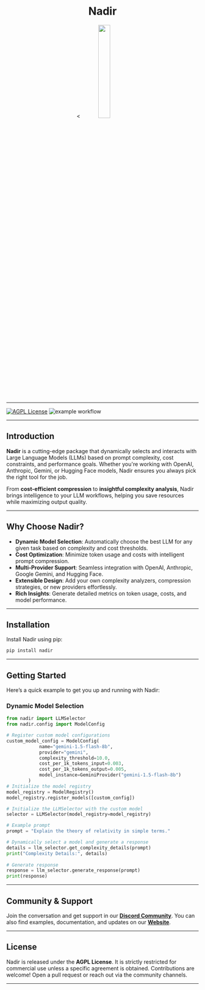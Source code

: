 <div align="center">

# Nadir

<<img src="https://private-user-images.githubusercontent.com/167151565/406702548-e67fd6b8-47f4-4351-ab50-a547bb049bcc.png?jwt=eyJhbGciOiJIUzI1NiIsInR5cCI6IkpXVCJ9.eyJpc3MiOiJnaXRodWIuY29tIiwiYXVkIjoicmF3LmdpdGh1YnVzZXJjb250ZW50LmNvbSIsImtleSI6ImtleTUiLCJleHAiOjE3Mzc4NjA4MDMsIm5iZiI6MTczNzg2MDUwMywicGF0aCI6Ii8xNjcxNTE1NjUvNDA2NzAyNTQ4LWU2N2ZkNmI4LTQ3ZjQtNDM1MS1hYjUwLWE1NDdiYjA0OWJjYy5wbmc_WC1BbXotQWxnb3JpdGhtPUFXUzQtSE1BQy1TSEEyNTYmWC1BbXotQ3JlZGVudGlhbD1BS0lBVkNPRFlMU0E1M1BRSzRaQSUyRjIwMjUwMTI2JTJGdXMtZWFzdC0xJTJGczMlMkZhd3M0X3JlcXVlc3QmWC1BbXotRGF0ZT0yMDI1MDEyNlQwMzAxNDNaJlgtQW16LUV4cGlyZXM9MzAwJlgtQW16LVNpZ25hdHVyZT01MzljOWNjN2EwYjk5MzFlYWFmZDBhZWU2ZjU2ODFiZjVlNWVjNWU1ZjhiMTNmZjk4NmY1OGU2NmU5YWMzMDRkJlgtQW16LVNpZ25lZEhlYWRlcnM9aG9zdCJ9.HUKuYMOfJpiLkG4tGMKK64joLOcjRQ7EZ4cbbQfeAiI" width="25%" height="25%">
</div>

---

[![AGPL License](https://img.shields.io/badge/license-AGPL-blue.svg)](http://www.gnu.org/licenses/agpl-3.0)
![example workflow](https://github.com/doramirdor/Nadir/actions/workflows/python-package.yml/badge.svg)

---

## Introduction

**Nadir** is a cutting-edge package that dynamically selects and interacts with Large Language Models (LLMs) based on prompt complexity, cost constraints, and performance goals. Whether you're working with OpenAI, Anthropic, Gemini, or Hugging Face models, Nadir ensures you always pick the right tool for the job.

From **cost-efficient compression** to **insightful complexity analysis**, Nadir brings intelligence to your LLM workflows, helping you save resources while maximizing output quality.

---

## Why Choose Nadir?

- **Dynamic Model Selection**: Automatically choose the best LLM for any given task based on complexity and cost thresholds.
- **Cost Optimization**: Minimize token usage and costs with intelligent prompt compression.
- **Multi-Provider Support**: Seamless integration with OpenAI, Anthropic, Google Gemini, and Hugging Face.
- **Extensible Design**: Add your own complexity analyzers, compression strategies, or new providers effortlessly.
- **Rich Insights**: Generate detailed metrics on token usage, costs, and model performance.

---

## Installation

Install Nadir using pip:

```bash
pip install nadir
```

---
 
## Getting Started
Here’s a quick example to get you up and running with Nadir:

### Dynamic Model Selection
```python
from nadir import LLMSelector
from nadir.config import ModelConfig

# Register custom model configurations
custom_model_config = ModelConfig(
            name="gemini-1.5-flash-8b",
            provider="gemini",
            complexity_threshold=10.0,
            cost_per_1k_tokens_input=0.003,
            cost_per_1k_tokens_output=0.005,
            model_instance=GeminiProvider("gemini-1.5-flash-8b")
        )
# Initialize the model registry
model_registry = ModelRegistry()
model_registry.register_models([custom_config])

# Initialize the LLMSelector with the custom model
selector = LLMSelector(model_registry=model_registry)

# Example prompt
prompt = "Explain the theory of relativity in simple terms."

# Dynamically select a model and generate a response
details = llm_selector.get_complexity_details(prompt)
print("Complexity Details:", details)
    
# Generate response
response = llm_selector.generate_response(prompt)
print(response)
```

---

## Community & Support

Join the conversation and get support in our **[Discord Community](https://discord.gg/nadir)**. You can also find examples, documentation, and updates on our **[Website](https://nadir.ai)**.

---

## License

Nadir is released under the **AGPL License**. It is strictly restricted for commercial use unless a specific agreement is obtained. Contributions are welcome! Open a pull request or reach out via the community channels.

---
